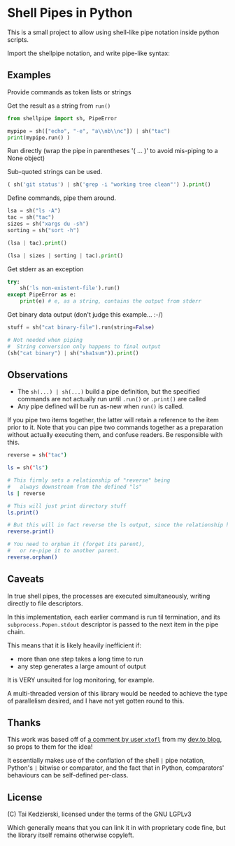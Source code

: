# Shell Pipes in Python

This is a small project to allow using shell-like pipe notation inside python scripts.

Import the shellpipe notation, and write pipe-like syntax:

## Examples

Provide commands as token lists or strings

Get the result as a string from `run()`

```python
from shellpipe import sh, PipeError

mypipe = sh(["echo", "-e", "a\\nb\\nc"]) | sh("tac")
print(mypipe.run() )
```


Run directly (wrap the pipe in parentheses '( ... )' to avoid mis-piping to a None object)

Sub-quoted strings can be used.

```python
( sh('git status') | sh('grep -i "working tree clean"') ).print()
```

Define commands, pipe them around.

```python
lsa = sh("ls -A")
tac = sh("tac")
sizes = sh("xargs du -sh")
sorting = sh("sort -h")

(lsa | tac).print()

(lsa | sizes | sorting | tac).print()
```


Get stderr as an exception

```python
try:
    sh('ls non-existent-file').run()
except PipeError as e:
    print(e) # e, as a string, contains the output from stderr
```


Get binary data output (don't judge this example... :-/)

```python
stuff = sh("cat binary-file").run(string=False)

# Not needed when piping
#  String conversion only happens to final output
(sh("cat binary") | sh("sha1sum")).print()
```

## Observations

* The `sh(...) | sh(...)` build a pipe definition, but the specified commands are not actually run until `.run()` or `.print()` are called
* Any pipe defined will be run as-new when `run()` is called.

If you pipe two items together, the latter will retain a reference to the item prior to it. Note that you can pipe two commands together as a preparation without actually executing them, and confuse readers. Be responsible with this.

```sh
reverse = sh("tac")

ls = sh("ls")

# This firmly sets a relationship of "reverse" being
#   always downstream from the defined "ls"
ls | reverse

# This will just print directory stuff
ls.print()

# But this will in fact reverse the ls output, since the relationship has been set
reverse.print()

# You need to orphan it (forget its parent),
#   or re-pipe it to another parent.
reverse.orphan()
```

## Caveats

In true shell pipes, the processes are executed simultaneously, writing directly to file descriptors.

In this implementation, each earlier command is run til termination, and its `subprocess.Popen.stdout` descriptor is passed to the next item in the pipe chain.

This means that it is likely heavily inefficient if:

* more than one step takes a long time to run
* any step generates a large amount of output

It is VERY unsuited for log monitoring, for example.

A multi-threaded version of this library would be needed to achieve the type of parallelism desired, and I have not yet gotten round to this.

## Thanks

This work was based off of [a comment by user `xtofl`](https://dev.to/xtofl/comment/14ihn) from my [dev.to blog](https://dev.to/taikedz), so props to them for the idea!

It essentially makes use of the conflation of the shell `|` pipe notation, Python's `|` bitwise or comparator, and the fact that in Python, comparators' behaviours can be self-defined per-class.

## License

(C) Tai Kedzierski, licensed under the terms of the GNU LGPLv3

Which generally means that you can link it in with proprietary code fine, but the library itself remains otherwise copyleft.
